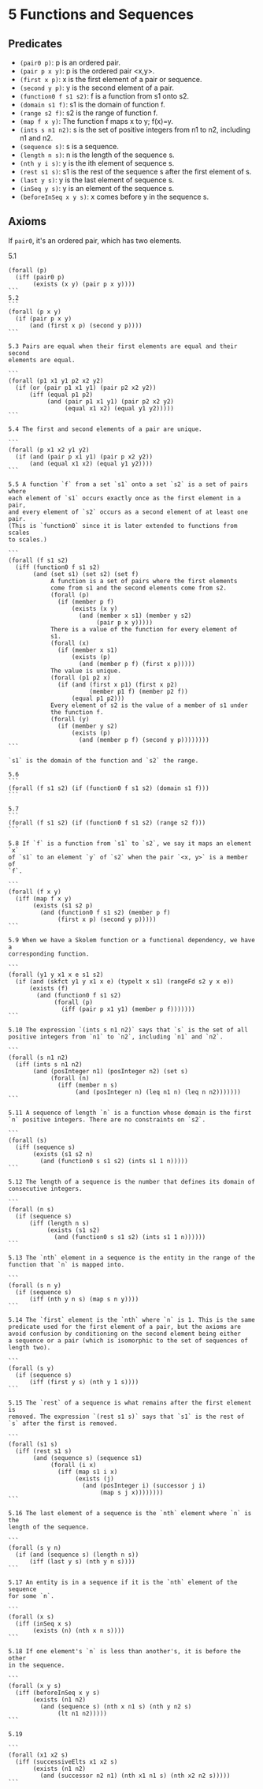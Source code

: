 # 5 Functions and Sequences

## Predicates

- `(pair0 p)`: p is an ordered pair.
- `(pair p x y)`: p is the ordered pair <x,y>.
- `(first x p)`: x is the first element of a pair or sequence.
- `(second y p)`: y is the second element of a pair.
- `(function0 f s1 s2)`: f is a function from s1 onto s2.
- `(domain s1 f)`: s1 is the domain of function f.
- `(range s2 f)`: s2 is the range of function f.
- `(map f x y)`: The function f maps x to y; f(x)=y.
- `(ints s n1 n2)`: s is the set of positive integers from n1 to n2,
  including n1 and n2.
- `(sequence s)`: s is a sequence.
- `(length n s)`: n is the length of the sequence s.
- `(nth y i s)`: y is the ith element of sequence s.
- `(rest s1 s)`: s1 is the rest of the sequence s after the first element
  of s.
- `(last y s)`: y is the last element of sequence s.
- `(inSeq y s)`: y is an element of the sequence s.
- `(beforeInSeq x y s)`: x comes before y in the sequence s.

## Axioms

If `pair0`, it's an ordered pair, which has two elements.

5.1
````
(forall (p)
  (iff (pair0 p)
       (exists (x y) (pair p x y))))
```
5.2
```
(forall (p x y)
  (if (pair p x y)
      (and (first x p) (second y p))))
```

5.3 Pairs are equal when their first elements are equal and their second
elements are equal.

```
(forall (p1 x1 y1 p2 x2 y2)
  (if (or (pair p1 x1 y1) (pair p2 x2 y2))
      (iff (equal p1 p2)
           (and (pair p1 x1 y1) (pair p2 x2 y2)
                (equal x1 x2) (equal y1 y2)))))
```

5.4 The first and second elements of a pair are unique.

```
(forall (p x1 x2 y1 y2)
  (if (and (pair p x1 y1) (pair p x2 y2))
      (and (equal x1 x2) (equal y1 y2))))
```

5.5 A function `f` from a set `s1` onto a set `s2` is a set of pairs where
each element of `s1` occurs exactly once as the first element in a pair,
and every element of `s2` occurs as a second element of at least one pair.
(This is `function0` since it is later extended to functions from scales
to scales.)

```
(forall (f s1 s2)
  (iff (function0 f s1 s2)
       (and (set s1) (set s2) (set f)
            A function is a set of pairs where the first elements
            come from s1 and the second elements come from s2.
            (forall (p)
              (if (member p f)
                  (exists (x y)
                    (and (member x s1) (member y s2)
                         (pair p x y)))))
            There is a value of the function for every element of
            s1.
            (forall (x)
              (if (member x s1)
                  (exists (p)
                    (and (member p f) (first x p)))))
            The value is unique.
            (forall (p1 p2 x)
              (if (and (first x p1) (first x p2)
                       (member p1 f) (member p2 f))
                  (equal p1 p2)))
            Every element of s2 is the value of a member of s1 under
            the function f.
            (forall (y)
              (if (member y s2)
                  (exists (p)
                    (and (member p f) (second y p))))))))
```

`s1` is the domain of the function and `s2` the range.

5.6
```
(forall (f s1 s2) (if (function0 f s1 s2) (domain s1 f)))
```

5.7
```
(forall (f s1 s2) (if (function0 f s1 s2) (range s2 f)))
```

5.8 If `f` is a function from `s1` to `s2`, we say it maps an element `x`
of `s1` to an element `y` of `s2` when the pair `<x, y>` is a member of
`f`.

```
(forall (f x y)
  (iff (map f x y)
       (exists (s1 s2 p)
         (and (function0 f s1 s2) (member p f)
              (first x p) (second y p)))))
```

5.9 When we have a Skolem function or a functional dependency, we have a
corresponding function.

```
(forall (y1 y x1 x e s1 s2)
  (if (and (skfct y1 y x1 x e) (typelt x s1) (rangeFd s2 y x e))
      (exists (f)
        (and (function0 f s1 s2)
             (forall (p)
               (iff (pair p x1 y1) (member p f)))))))
```

5.10 The expression `(ints s n1 n2)` says that `s` is the set of all
positive integers from `n1` to `n2`, including `n1` and `n2`.

```
(forall (s n1 n2)
  (iff (ints s n1 n2)
       (and (posInteger n1) (posInteger n2) (set s)
            (forall (n)
              (iff (member n s)
                   (and (posInteger n) (leq n1 n) (leq n n2)))))))
```

5.11 A sequence of length `n` is a function whose domain is the first
`n` positive integers. There are no constraints on `s2`.

```
(forall (s)
  (iff (sequence s)
       (exists (s1 s2 n)
         (and (function0 s s1 s2) (ints s1 1 n)))))
```

5.12 The length of a sequence is the number that defines its domain of
consecutive integers.

```
(forall (n s)
  (if (sequence s)
      (iff (length n s)
           (exists (s1 s2)
             (and (function0 s s1 s2) (ints s1 1 n))))))
```

5.13 The `nth` element in a sequence is the entity in the range of the
function that `n` is mapped into.

```
(forall (s n y)
  (if (sequence s)
      (iff (nth y n s) (map s n y))))
```

5.14 The `first` element is the `nth` where `n` is 1. This is the same
predicate used for the first element of a pair, but the axioms are
avoid confusion by conditioning on the second element being either
a sequence or a pair (which is isomorphic to the set of sequences of
length two).

```
(forall (s y)
  (if (sequence s)
      (iff (first y s) (nth y 1 s))))
```

5.15 The `rest` of a sequence is what remains after the first element is
removed. The expression `(rest s1 s)` says that `s1` is the rest of
`s` after the first is removed.

```
(forall (s1 s)
  (iff (rest s1 s)
       (and (sequence s) (sequence s1)
            (forall (i x)
              (iff (map s1 i x)
                   (exists (j)
                     (and (posInteger i) (successor j i)
                          (map s j x))))))))
```

5.16 The last element of a sequence is the `nth` element where `n` is the
length of the sequence.

```
(forall (s y n)
  (if (and (sequence s) (length n s))
      (iff (last y s) (nth y n s))))
```

5.17 An entity is in a sequence if it is the `nth` element of the sequence
for some `n`.

```
(forall (x s)
  (iff (inSeq x s)
       (exists (n) (nth x n s))))
```

5.18 If one element's `n` is less than another's, it is before the other
in the sequence.

```
(forall (x y s)
  (iff (beforeInSeq x y s)
       (exists (n1 n2)
         (and (sequence s) (nth x n1 s) (nth y n2 s)
              (lt n1 n2)))))
```

5.19

```
(forall (x1 x2 s)
  (iff (successiveElts x1 x2 s)
       (exists (n1 n2)
         (and (successor n2 n1) (nth x1 n1 s) (nth x2 n2 s)))))
```

